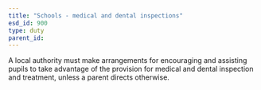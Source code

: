 ```yaml
---
title: "Schools - medical and dental inspections"
esd_id: 900
type: duty
parent_id:  
---
```


A local authority must make arrangements for encouraging and assisting pupils to take advantage of the provision for medical and dental inspection and treatment, unless a parent directs otherwise.

